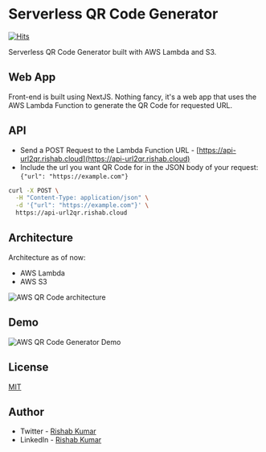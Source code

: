 # Serverless QR Code Generator

[![Hits](https://hits.seeyoufarm.com/api/count/incr/badge.svg?url=https%3A%2F%2Furl2qr.rishab.cloud&count_bg=%23518BEB&title_bg=%23555555&icon=&icon_color=%23E7E7E7&title=hits&edge_flat=false)](https://hits.seeyoufarm.com)

Serverless QR Code Generator built with AWS Lambda and S3.

## Web App

Front-end is built using NextJS. Nothing fancy, it's a web app that uses the AWS Lambda Function to generate the QR Code for requested URL.

## API

- Send a POST Request to the Lambda Function URL - [https://api-url2qr.rishab.cloud](https://api-url2qr.rishab.cloud)
- Include the url you want QR Code for in the JSON body of your request: `{"url": "https://example.com"}`

```bash
curl -X POST \
  -H "Content-Type: application/json" \
  -d '{"url": "https://example.com"}' \
  https://api-url2qr.rishab.cloud
```

## Architecture

Architecture as of now:

- AWS Lambda
- AWS S3

![AWS QR Code architecture](./images/aws-qr-code.drawio.png)

## Demo

![AWS QR Code Generator Demo](./images/AWS-QR-Code-Demo.gif)

## License

[MIT](./LICENSE)

## Author

- Twitter - [Rishab Kumar](https://twitter.com/rishabk7)
- LinkedIn - [Rishab Kumar](https://linkedin.com/in/rishabkumar7)
